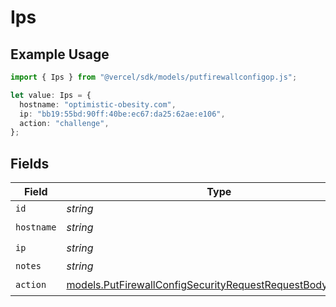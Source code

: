 # Ips

## Example Usage

```typescript
import { Ips } from "@vercel/sdk/models/putfirewallconfigop.js";

let value: Ips = {
  hostname: "optimistic-obesity.com",
  ip: "bb19:55bd:90ff:40be:ec67:da25:62ae:e106",
  action: "challenge",
};
```

## Fields

| Field                                                                                                                            | Type                                                                                                                             | Required                                                                                                                         | Description                                                                                                                      |
| -------------------------------------------------------------------------------------------------------------------------------- | -------------------------------------------------------------------------------------------------------------------------------- | -------------------------------------------------------------------------------------------------------------------------------- | -------------------------------------------------------------------------------------------------------------------------------- |
| `id`                                                                                                                             | *string*                                                                                                                         | :heavy_minus_sign:                                                                                                               | N/A                                                                                                                              |
| `hostname`                                                                                                                       | *string*                                                                                                                         | :heavy_check_mark:                                                                                                               | N/A                                                                                                                              |
| `ip`                                                                                                                             | *string*                                                                                                                         | :heavy_check_mark:                                                                                                               | N/A                                                                                                                              |
| `notes`                                                                                                                          | *string*                                                                                                                         | :heavy_minus_sign:                                                                                                               | N/A                                                                                                                              |
| `action`                                                                                                                         | [models.PutFirewallConfigSecurityRequestRequestBodyIpsAction](../models/putfirewallconfigsecurityrequestrequestbodyipsaction.md) | :heavy_check_mark:                                                                                                               | N/A                                                                                                                              |